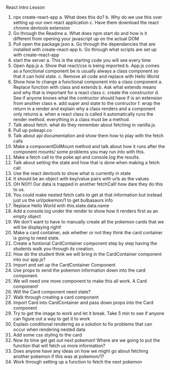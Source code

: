 React Intro Lesson

1. npx create-react-app
  a. What does this do?
  b. Why do we use this over setting up our own react application
  c. Have them download the react chrome devtools extension
2. Go through the Readme
  a. What does npm start do and how is it different from opening your javascript up on the actual DOM
3. Pull open the package.json
  a. Go through the dependancies that are installed with create-react-app
  b. Go through what scripts are set up with create-react-app
4. start the server
  a. This is the starting code you will see every time 
5. Open App.js
  a. Show that react/css is being imported
  b. App.js comes as a functional component be is usually always a class component so that it can hold state.
  c. Remove all code and replace with Hello World 
6. Show how to change a functional component into a class component
  a. Replace function with class and extends
  b. Ask what extends means and why that is important for a react class
  c. create the constructor
  d. See if anyone knows what the contructor should have if is an extension from another class
  e. add super and state to the contructor
  f. wrap the return in a render and explain why a class renders and a component only returns
    a. when a react class is called it automatically runs the render method. everything in a class must be a method.
7. Talk about fetch. what do they remember about fetching in vanilla.js.
8. Pull up pokeapi.co
9. Talk about api documentation and show them how to play with the fetch calls
10. Make a componentDidMount method and talk about how it runs after the component mounts/ some problems you may run into with this.
11. Make a fetch call to the poke api and console.log the results.
12. Talk about setting the state and how that is done when making a fetch call
13. Use the react devtools to show what is currently in state
14. It should be an object with key/value pairs with urls as the values
15. OH NO!!! Our data is trapped in another fetchCall! how dare they do this to us. 
16. You could make nested fetch calls to get at that information but instead just us the url/pokemon/1 to get bulbasaurs info
17. Replace Hello World with this.state.data.name
18. Add a console.log under the render to show how it renders first as an empty object
19. We don't want to have to manually create all the pokemon cards that we will be displaying right! 
20. Make a card container, ask whether or not they think the card container is going to need state.
21. Create a funtional CardContainer component step by step having the students walk you through its creation.
22. How do the student thnk we will bring in the CardContainer component into our app.js?
23. Import and set up the CardContainer Component
24. Use props to send the pokemon information down into the card component.
25. We will need one more component to make this all work. A Card component!
26. Will the Card component need state?
27. Walk through creating a card component
28. Import Card into CardContainer and pass down props into the Card component
29. Try to get the image to work and let it break. Take 5 min to see if anyone can figure out a way to get it to work
30. Explain conditional rendering as a solution to fix problems that can occur when rendering nested data
31. Add some css styling to the card
32. Now its time get get out next pokemon! Where are we going to put the function that will fetch us more information?
33. Does anyone have any ideas on how we might go about fetching another pokemon if this was at pokemon/1?
34. Work through setting up a function to fetch the next pokemon


